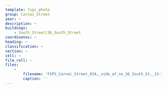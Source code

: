 ```yaml
---
template: fsps_photo
group: Carnac_Street
year: ~
description: ~
buildings:
    - South_Street/36_South_Street
coordinates: ~
heading: ~
classification: ~
section: ~
cell: ~
film_roll: ~
files:
    -
        filename: 'FSPS_Carnac_Street_034,_side_of_no_36_South_St,_13-3-E.png'
        caption: ''
---
```

